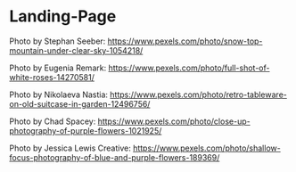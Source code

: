 # Landing-Page

Photo by Stephan Seeber: https://www.pexels.com/photo/snow-top-mountain-under-clear-sky-1054218/

Photo by Eugenia Remark: https://www.pexels.com/photo/full-shot-of-white-roses-14270581/

Photo by Nikolaeva Nastia: https://www.pexels.com/photo/retro-tableware-on-old-suitcase-in-garden-12496756/

Photo by Chad Spacey: https://www.pexels.com/photo/close-up-photography-of-purple-flowers-1021925/

Photo by Jessica Lewis Creative: https://www.pexels.com/photo/shallow-focus-photography-of-blue-and-purple-flowers-189369/